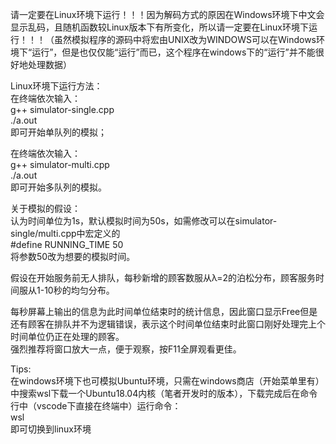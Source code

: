 请一定要在Linux环境下运行！！！因为解码方式的原因在Windows环境下中文会显示乱码，且随机函数较Linux版本下有所变化，所以请一定要在Linux环境下运行！！！（虽然模拟程序的源码中将宏由UNIX改为WINDOWS可以在Windows环境下“运行”，但是也仅仅能“运行”而已，这个程序在windows下的“运行”并不能很好地处理数据）

Linux环境下运行方法：  
在终端依次输入：  
g++ simulator-single.cpp  
./a.out  
即可开始单队列的模拟；

在终端依次输入：  
g++ simulator-multi.cpp  
./a.out  
即可开始多队列的模拟。  

关于模拟的假设：  
认为时间单位为1s，默认模拟时间为50s，如需修改可以在simulator-single/multi.cpp中宏定义的  
#define RUNNING_TIME 50    
将参数50改为想要的模拟时间。  

假设在开始服务前无人排队，每秒新增的顾客数服从λ=2的泊松分布，顾客服务时间服从1-10秒的均匀分布。  

每秒屏幕上输出的信息为此时间单位结束时的统计信息，因此窗口显示Free但是还有顾客在排队并不为逻辑错误，表示这个时间单位结束时此窗口刚好处理完上个时间单位仍正在处理的顾客。  
强烈推荐将窗口放大一点，便于观察，按F11全屏观看更佳。

Tips:  
在windows环境下也可模拟Ubuntu环境，只需在windows商店（开始菜单里有）中搜索wsl下载一个Ubuntu18.04内核（笔者开发时的版本），下载完成后在命令行中（vscode下直接在终端中）运行命令：    
wsl    
即可切换到linux环境

